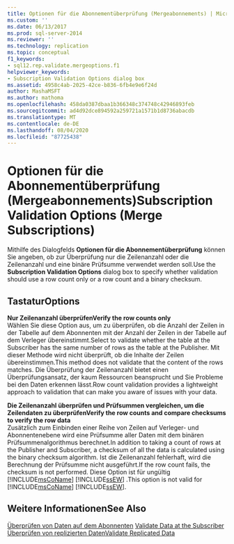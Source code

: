 ```yaml
---
title: Optionen für die Abonnementüberprüfung (Mergeabonnements) | Microsoft Dokumentation
ms.custom: ''
ms.date: 06/13/2017
ms.prod: sql-server-2014
ms.reviewer: ''
ms.technology: replication
ms.topic: conceptual
f1_keywords:
- sql12.rep.validate.mergeoptions.f1
helpviewer_keywords:
- Subscription Validation Options dialog box
ms.assetid: 4958c4ab-2025-42ce-b836-6fb4e9e6f24d
author: MashaMSFT
ms.author: mathoma
ms.openlocfilehash: 458da0387dbaa1b366348c374748c42946893feb
ms.sourcegitcommit: ad4d92dce894592a259721a1571b1d8736abacdb
ms.translationtype: MT
ms.contentlocale: de-DE
ms.lasthandoff: 08/04/2020
ms.locfileid: "87725438"
---
```

# <a name="subscription-validation-options-merge-subscriptions"></a><span data-ttu-id="7b5aa-102">Optionen für die Abonnementüberprüfung (Mergeabonnements)</span><span class="sxs-lookup"><span data-stu-id="7b5aa-102">Subscription Validation Options (Merge Subscriptions)</span></span>
  <span data-ttu-id="7b5aa-103">Mithilfe des Dialogfelds **Optionen für die Abonnementüberprüfung** können Sie angeben, ob zur Überprüfung nur die Zeilenanzahl oder die Zeilenanzahl und eine binäre Prüfsumme verwendet werden soll.</span><span class="sxs-lookup"><span data-stu-id="7b5aa-103">Use the **Subscription Validation Options** dialog box to specify whether validation should use a row count only or a row count and a binary checksum.</span></span>  
  
## <a name="options"></a><span data-ttu-id="7b5aa-104">Tastatur</span><span class="sxs-lookup"><span data-stu-id="7b5aa-104">Options</span></span>  
 <span data-ttu-id="7b5aa-105">**Nur Zeilenanzahl überprüfen**</span><span class="sxs-lookup"><span data-stu-id="7b5aa-105">**Verify the row counts only**</span></span>  
 <span data-ttu-id="7b5aa-106">Wählen Sie diese Option aus, um zu überprüfen, ob die Anzahl der Zeilen in der Tabelle auf dem Abonnenten mit der Anzahl der Zeilen in der Tabelle auf dem Verleger übereinstimmt.</span><span class="sxs-lookup"><span data-stu-id="7b5aa-106">Select to validate whether the table at the Subscriber has the same number of rows as the table at the Publisher.</span></span> <span data-ttu-id="7b5aa-107">Mit dieser Methode wird nicht überprüft, ob die Inhalte der Zeilen übereinstimmen.</span><span class="sxs-lookup"><span data-stu-id="7b5aa-107">This method does not validate that the content of the rows matches.</span></span> <span data-ttu-id="7b5aa-108">Die Überprüfung der Zeilenanzahl bietet einen Überprüfungsansatz, der kaum Ressourcen beansprucht und Sie Probleme bei den Daten erkennen lässt.</span><span class="sxs-lookup"><span data-stu-id="7b5aa-108">Row count validation provides a lightweight approach to validation that can make you aware of issues with your data.</span></span>  
  
 <span data-ttu-id="7b5aa-109">**Die Zeilenanzahl überprüfen und Prüfsummen vergleichen, um die Zeilendaten zu überprüfen**</span><span class="sxs-lookup"><span data-stu-id="7b5aa-109">**Verify the row counts and compare checksums to verify the row data**</span></span>  
 <span data-ttu-id="7b5aa-110">Zusätzlich zum Einbinden einer Reihe von Zeilen auf Verleger- und Abonnentenebene wird eine Prüfsumme aller Daten mit dem binären Prüfsummenalgorithmus berechnet.</span><span class="sxs-lookup"><span data-stu-id="7b5aa-110">In addition to taking a count of rows at the Publisher and Subscriber, a checksum of all the data is calculated using the binary checksum algorithm.</span></span> <span data-ttu-id="7b5aa-111">Ist die Zeilenanzahl fehlerhaft, wird die Berechnung der Prüfsumme nicht ausgeführt.</span><span class="sxs-lookup"><span data-stu-id="7b5aa-111">If the row count fails, the checksum is not performed.</span></span> <span data-ttu-id="7b5aa-112">Diese Option ist für ungültig [!INCLUDE[msCoName](../../includes/msconame-md.md)] [!INCLUDE[ssEW](../../includes/ssew-md.md)] .</span><span class="sxs-lookup"><span data-stu-id="7b5aa-112">This option is not valid for [!INCLUDE[msCoName](../../includes/msconame-md.md)] [!INCLUDE[ssEW](../../includes/ssew-md.md)].</span></span>  
  
## <a name="see-also"></a><span data-ttu-id="7b5aa-113">Weitere Informationen</span><span class="sxs-lookup"><span data-stu-id="7b5aa-113">See Also</span></span>  
 <span data-ttu-id="7b5aa-114">[Überprüfen von Daten auf dem Abonnenten](validate-data-at-the-subscriber.md) </span><span class="sxs-lookup"><span data-stu-id="7b5aa-114">[Validate Data at the Subscriber](validate-data-at-the-subscriber.md) </span></span>  
 [<span data-ttu-id="7b5aa-115">Überprüfen von replizierten Daten</span><span class="sxs-lookup"><span data-stu-id="7b5aa-115">Validate Replicated Data</span></span>](validate-data-at-the-subscriber.md)  
  
  
